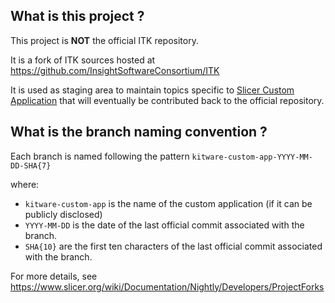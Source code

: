 What is this project ?
----------------------

This project is **NOT** the official ITK repository.

It is a fork of ITK sources hosted at https://github.com/InsightSoftwareConsortium/ITK

It is used as staging area to maintain topics specific to [Slicer Custom Application](https://github.com/KitwareMedical/SlicerCustomAppTemplate#readme) that will eventually be contributed back to the official repository.


What is the branch naming convention ?
--------------------------------------

Each branch is named following the pattern `kitware-custom-app-YYYY-MM-DD-SHA{7}`

where:

* `kitware-custom-app` is the name of the custom application (if it can be publicly disclosed)
* `YYYY-MM-DD` is the date of the last official commit associated with the branch.
* `SHA{10}` are the first ten characters of the last official commit associated with the branch.

For more details, see https://www.slicer.org/wiki/Documentation/Nightly/Developers/ProjectForks


